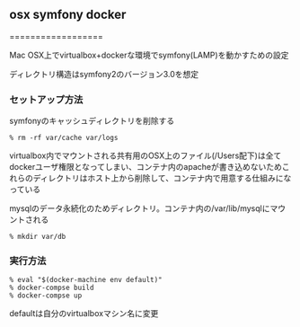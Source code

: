 ## osx symfony docker
==================

Mac OSX上でvirtualbox+dockerな環境でsymfony(LAMP)を動かすための設定

ディレクトリ構造はsymfony2のバージョン3.0を想定

### セットアップ方法

symfonyのキャッシュディレクトリを削除する

```
% rm -rf var/cache var/logs
```

virtualbox内でマウントされる共有用のOSX上のファイル(/Users配下)は全てdockerユーザ権限となってしまい、コンテナ内のapacheが書き込めないためこれらのディレクトリはホスト上から削除して、コンテナ内で用意する仕組みになっている

mysqlのデータ永続化のためディレクトリ。コンテナ内の/var/lib/mysqlにマウントされる

```
% mkdir var/db
```

### 実行方法

```
% eval "$(docker-machine env default)"
% docker-compse build
% docker-compse up
```

defaultは自分のvirtualboxマシン名に変更